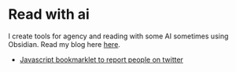 # Read with ai 
I create tools for agency and reading with some AI sometimes using Obsidian. Read my blog here <a href="readwithai.substack.com">here</a>.

* <a href="javascript:(function()%7Basync%20function%20run()%20%7B%0Afunction%20sleep(ms)%20%7B%0A%20%20%20%20return%20new%20Promise(resolve%20%3D%3E%20setTimeout(resolve%2C%20ms))%3B%0A%7D%0Adocument.evaluate('%2F%2F*%5B%40data-testid%3D%22userActions%22%5D'%2C%20document).iterateNext().click()%20%20%0Aawait%20sleep(1000)%0Adocument.evaluate('%2F%2F*%5B%40role%3D%22menuitem%22%5D%5Bdescendant%3A%3A*%5Bstarts-with(text()%2C%20%22Report%22)%5D%5D'%2C%20document).iterateNext().click()%20%20%0Aawait%20sleep(1000)%0Adocument.evaluate('%2F%2F*%5B%40role%3D%22dialog%22%5D%2Fdescendant%3A%3A*%5Btext()%3D%22Spam%22%5D%2Fancestor%3A%3Alabel%2Fdescendant%3A%3Ainput'%2C%20document).iterateNext().click()%0Aawait%20sleep(1000)%0Adocument.evaluate('%2F%2F*%5B%40role%3D%22dialog%22%5D%2Fdescendant%3A%3A*%5Btext()%3D%22Next%22%5D'%2C%20document).iterateNext().click()%0Aawait%20sleep(1000)%0Adocument.evaluate('%2F%2F*%5B%40role%3D%22dialog%22%5D%2Fdescendant%3A%3A*%5Bstarts-with(text()%2C%20%22Block%22)%5D%2Fancestor%3A%3AButton'%2C%20document).iterateNext().click()%0A%7D%0Arun()%7D)()%3B">Javascript bookmarklet to report people on twitter</a>
